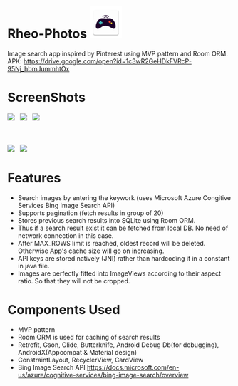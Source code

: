 # Rheo-Photos <img src="app/src/main/res/mipmap-hdpi/ic_launcher.png" />
Image search app inspired by Pinterest using MVP pattern and Room ORM.<br/>
APK: https://drive.google.com/open?id=1c3wR2GeHDkFVRcP-95Nj_hbmJummhtOx

# ScreenShots

<img src="https://res.cloudinary.com/deeps2/image/upload/v1566728961/rheo_photos/search_results.jpg" width=280>&nbsp;&nbsp;
<img src="https://res.cloudinary.com/deeps2/image/upload/v1566728959/rheo_photos/pagination_request_ongoing_with_placeholder.jpg" width=280/>&nbsp;&nbsp;
<img src="https://res.cloudinary.com/deeps2/image/upload/v1566728957/rheo_photos/no_net.png" width=280/></br></br></br></br>
<img src="https://res.cloudinary.com/deeps2/image/upload/v1566728958/rheo_photos/no_results.png" width=280/>&nbsp;&nbsp; 
<img src="https://res.cloudinary.com/deeps2/image/upload/v1566728957/rheo_photos/generic_error.png" width=280/>&nbsp;&nbsp;


# Features
- Search images by entering the keywork (uses Microsoft Azure Congitive Services Bing Image Search API)
- Supports pagination (fetch results in group of 20)
- Stores previous search results into SQLite using Room ORM. 
- Thus if a search result exist it can be fetched from local DB. No need of network connection in this case.
- After MAX_ROWS limit is reached, oldest record will be deleted. Otherwise App's cache size will go on increasing.
- API keys are stored natively (JNI) rather than hardcoding it in a constant in java file.
- Images are perfectly fitted into ImageViews according to their aspect ratio. So that they will not be cropped.

# Components Used
- MVP pattern
- Room ORM is used for caching of search results
- Retrofit, Gson, Glide, Butterknife, Android Debug Db(for debugging), AndroidX(Appcompat & Material design)
- ConstraintLayout, RecyclerView, CardView
- Bing Image Search API https://docs.microsoft.com/en-us/azure/cognitive-services/bing-image-search/overview

